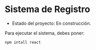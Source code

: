<h1> Sistema de Registro </h1>

- Estado del proyecto: En construcción.

Para ejecutar el sistema, debes poner:

```npm intall react```
